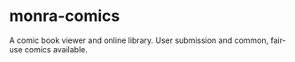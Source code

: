 # monra-comics
A comic book viewer and online library. User submission and common, fair-use comics available.
